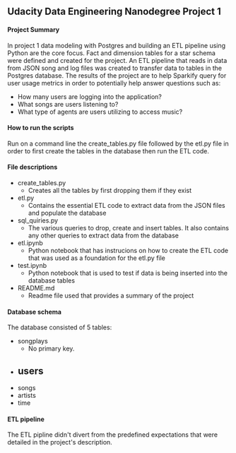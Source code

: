 ## Udacity Data Engineering Nanodegree Project 1

#### Project Summary
In project 1 data modeling with Postgres and building an ETL pipeline using Python are the core focus. Fact and dimension tables for a star schema were defined and created for the project.  An ETL pipeline that reads in data from JSON song and log files was created to transfer data to tables in the Postgres database.  The results of the project are to help Sparkify query for user usage metrics in order to potentially help answer questions such as:
- How many users are logging into the application?
- What songs are users listening to?
- What type of agents are users utilizing to access music?

#### How to run the scripts
Run on a command line the create_tables.py file followed by the etl.py file in order to first create the tables in the database then run the ETL code.

#### File descriptions
- create_tables.py
    - Creates all the tables by first dropping them if they exist
- etl.py
    - Contains the essential ETL code to extract data from the JSON files and populate the database
- sql_quiries.py
    - The various queries to drop, create and insert tables.  It also contains any other queries to extract data from the database
- etl.ipynb
    - Python notebook that has instrucions on how to create the ETL code that was used as a foundation for the etl.py file
- test.ipynb
    - Python notebook that is used to test if data is being inserted into the database tables
- README.md
    - Readme file used that provides a summary of the project
    
#### Database schema
The database consisted of 5 tables:
- songplays
    - No primary key.
- users
    - 
- songs
- artists
- time

#### ETL pipeline
The ETL pipline didn't divert from the predefined expectations that were detailed in the project's description.  